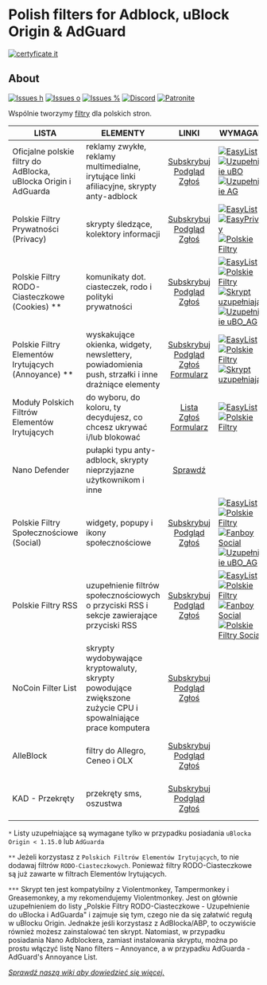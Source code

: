 
# Polish filters for Adblock, uBlock Origin & AdGuard
[![certyficate it](https://www.certyficate.it/wp-content/uploads/2014/05/logo_ciemne-tło-jasne-litery.png)](https://www.certyficate.it)

## About

[![Issues h](https://isitmaintained.com/badge/resolution/MajkiIT/polish-ads-filter.svg)](https://github.com/MajkiIT/polish-ads-filter/issues)
[![Issues o](https://img.shields.io/github/issues/MajkiIT/polish-ads-filter.svg?colorB=1caf92)](https://github.com/MajkiIT/polish-ads-filter/issues)
[![Issues %](https://isitmaintained.com/badge/open/MajkiIT/polish-ads-filter.svg)](https://github.com/MajkiIT/polish-ads-filter/issues)
[![Discord](https://img.shields.io/discord/383371243925274626.svg?colorB=7289da&label=Discord%20chat)](https://discord.me/polskiefiltry)
[![Patronite](https://img.shields.io/website-donate-down-green-red/https/patronite.pl/polskiefiltry.svg?label=Patronite&colorB=1caf92)](https://patronite.pl/polskiefiltry)

Wspólnie tworzymy [filtry](https://www.certyficate.it/adblock/) dla polskich stron.

**LISTA** | **ELEMENTY** | **LINKI** | **WYMAGANE** | **ZGODNOŚĆ** |
--- | --- | :---: | --- | :---:
Oficjalne polskie filtry do AdBlocka, uBlocka Origin i AdGuarda | reklamy zwykłe, reklamy multimedialne, irytujące linki afiliacyjne, skrypty anty-adblock | [Subskrybuj][Polskie Filtry Subscribe] </br> [Podgląd](https://raw.githubusercontent.com/MajkiIT/polish-ads-filter/master/polish-adblock-filters/adblock.txt) </br>[Zgłoś](https://github.com/MajkiIT/polish-ads-filter/issues) | [![EasyList][EasyList]](https://easylist.to/easylist/easylist.txt) [![Uzupełnienie uBO][Uzupełnienie uBO]](https://raw.githubusercontent.com/MajkiIT/polish-ads-filter/master/polish-adblock-filters/adblock_ublock.txt) [![Uzupełnienie AG][Uzupełnienie AG]](https://raw.githubusercontent.com/MajkiIT/polish-ads-filter/master/polish-adblock-filters/adblock_adguard.txt) | ![uBO][uBO] ![AG][AG] ![ADB][ADB] ![ABP][ABP] ![NANO][NANO]
Polskie Filtry Prywatności (Privacy) | skrypty śledzące, kolektory informacji | [Subskrybuj][Polskie Filtry Prywatności Subscribe] </br> [Podgląd](https://raw.githubusercontent.com/olegwukr/polish-privacy-filters/master/adblock.txt) </br> [Zgłoś](https://github.com/olegwukr/polish-privacy-filters/issues) | [![EasyList][EasyList]](https://easylist.to/easylist/easylist.txt) [![EasyPrivacy][EasyPrivacy]](https://easylist.to/easylist/easyprivacy.txt) [![Polskie Filtry][Polskie Filtry]](https://raw.githubusercontent.com/MajkiIT/polish-ads-filter/master/polish-adblock-filters/adblock.txt) | ![uBO][uBO] ![AG][AG] ![ADB][ADB] ![ABP][ABP] ![NANO][NANO]
Polskie Filtry RODO-Ciasteczkowe (Cookies) ** | komunikaty dot. ciasteczek, rodo i polityki prywatności | [Subskrybuj][Polskie Filtry RODO-Ciasteczkowe Subscribe] </br> [Podgląd](https://raw.githubusercontent.com/MajkiIT/polish-ads-filter/master/cookies_filters/adblock_cookies.txt) </br> [Zgłoś](https://github.com/MajkiIT/polish-ads-filter/issues) | [![EasyList][EasyList]](https://easylist.to/easylist/easylist.txt) [![Polskie Filtry][Polskie Filtry]](https://raw.githubusercontent.com/MajkiIT/polish-ads-filter/master/polish-adblock-filters/adblock.txt)[![Skrypt uzupełniający][Skrypt uzupełniający]](https://greasyfork.org/pl/scripts/369153-supplement-for-filterlist-polish-gdpr-cookies-filters-supplement-for-ublock-adguard) [![Uzupełnienie uBO_AG][Uzupełnienie uBO_AG]](https://raw.githubusercontent.com/MajkiIT/polish-ads-filter/master/cookies_filters/cookies_uB_AG.txt) | ![uBO][uBO] ![AG][AG] ![ADB][ADB] ![ABP][ABP] ![NANO][NANO]
Polskie Filtry Elementów Irytujących (Annoyance) ** | wyskakujące okienka, widgety, newslettery, powiadomienia push, strzałki i inne drażniące elementy | [Subskrybuj][Polskie Filtry EI Subscribe] </br> [Podgląd](https://raw.githubusercontent.com/PolishFiltersTeam/PolishAnnoyanceFilters/master/PPB.txt) </br> [Zgłoś](https://github.com/PolishFiltersTeam/PolishAnnoyanceFilters/issues) [Formularz](https://polishannoyancefilters.netlify.com/issues) | [![EasyList][EasyList]](https://easylist.to/easylist/easylist.txt) [![Polskie Filtry][Polskie filtry]](https://raw.githubusercontent.com/MajkiIT/polish-ads-filter/master/polish-adblock-filters/adblock.txt) [![Skrypt uzupełniający][Skrypt uzupełniający]](https://greasyfork.org/pl/scripts/369153-supplement-for-filterlist-polish-gdpr-cookies-filters-supplement-for-ublock-adguard)| ![uBO][uBO] ![AG][AG] ![ADB][ADB] ![ABP][ABP] ![NANO][NANO]
Moduły Polskich Filtrów Elementów Irytujących | do wyboru, do koloru, ty decydujesz, co chcesz ukrywać i/lub blokować | [Lista](https://polishannoyancefilters.netlify.com/modules) </br> [Zgłoś](https://github.com/PolishFiltersTeam/PolishAnnoyanceFilters/issues) </br>[Formularz](https://polishannoyancefilters.netlify.com/issues) | [![EasyList][EasyList]](https://easylist.to/easylist/easylist.txt) [![Polskie Filtry][Polskie filtry]](https://raw.githubusercontent.com/MajkiIT/polish-ads-filter/master/polish-adblock-filters/adblock.txt) | ![uBO][uBO] ![AG][AG] ![ADB][ADB] ![ABP][ABP] ![NANO][NANO]
Nano Defender | pułapki typu anty-adblock, skrypty nieprzyjazne użytkownikom i inne | [Sprawdź](https://github.com/MajkiIT/polish-ads-filter/wiki/Jak-zainstalowa%C4%87-Nano-Defender-na-Firefoksie,-Waterfoksie-albo-(Chr)Operze%3F) | | ![uBO][uBO] ![NANO][NANO]
Polskie Filtry Społecznościowe (Social) | widgety, popupy i ikony społecznościowe | [Subskrybuj][Polskie Filtry Społecznościowe Subscribe] </br> [Podgląd](https://raw.githubusercontent.com/MajkiIT/polish-ads-filter/master/adblock_social_filters/adblock_social_list.txt) </br>[Zgłoś](https://github.com/MajkiIT/polish-ads-filter/issues) | [![EasyList][EasyList]](https://easylist.to/easylist/easylist.txt) [![Polskie Filtry][Polskie Filtry]](https://raw.githubusercontent.com/MajkiIT/polish-ads-filter/master/polish-adblock-filters/adblock.txt) [![Fanboy Social][Fanboy Social]](https://easylist-downloads.adblockplus.org/fanboy-social.txt) [![Uzupełnienie uBO_AG][Uzupełnienie uBO_AG]](https://raw.githubusercontent.com/MajkiIT/polish-ads-filter/master/adblock_social_filters/social_filters_uB_AG.txt) | ![uBO][uBO] ![AG][AG] ![ADB][ADB] ![ABP][ABP] ![NANO][NANO]
Polskie Filtry RSS | uzupełnienie filtrów społecznościowych o przyciski RSS i sekcje zawierające przyciski RSS | [Subskrybuj][Polskie Filtry RSS Subscribe] </br> [Podgląd](https://raw.githubusercontent.com/PolishFiltersTeam/PolishRSSFilters/master/polish_rss_filters.txt)  </br> [Zgłoś](https://github.com/PolishFiltersTeam/PolishRSSFilters/issues) | [![EasyList][EasyList]](https://easylist.to/easylist/easylist.txt) [![Polskie Filtry][Polskie Filtry]](https://raw.githubusercontent.com/MajkiIT/polish-ads-filter/master/polish-adblock-filters/adblock.txt) [![Fanboy Social][Fanboy Social]](https://easylist-downloads.adblockplus.org/fanboy-social.txt) [![Polskie Filtry Social][Polskie Filtry Social]](https://raw.githubusercontent.com/MajkiIT/polish-ads-filter/master/adblock_social_filters/adblock_social_list.txt) | ![uBO][uBO] ![AG][AG] ![ADB][ADB] ![ABP][ABP] ![NANO][NANO]
NoCoin Filter List | skrypty wydobywające kryptowaluty, skrypty powodujące zwiększone zużycie CPU i spowalniające prace komputera | [Subskrybuj][NoCoin Filter List Subscribe] </br>[Podgląd](https://raw.githubusercontent.com/hoshsadiq/adblock-nocoin-list/master/nocoin.txt) </br> [Zgłoś](https://github.com/hoshsadiq/adblock-nocoin-list/issues) | | ![uBO][uBO] ![AG][AG] ![ADB][ADB] ![ABP][ABP] ![NANO][NANO]
AlleBlock | filtry do Allegro, Ceneo i OLX | [Subskrybuj][AlleBlock Subscribe] </br> [Podgląd](https://alleblock.pl/alleblock/alleblock.txt) </br> [Zgłoś](https://github.com/maciejtarmas/AlleBlock/issues) | | ![uBO][uBO] ![AG][AG] ![ADB][ADB] ![ABP][ABP] ![NANO][NANO]
KAD - Przekręty | przekręty sms, oszustwa | [Subskrybuj][KAD - Przekręty Subscribe] </br>[Podgląd](https://raw.githubusercontent.com/azet12/KAD/master/KAD.txt) </br> [Zgłoś](https://github.com/azet12/KADhosts/issues) | | ![uBO][uBO] ![AG][AG] ![ADB][ADB] ![ABP][ABP] ![NANO][NANO]

`*`  Listy uzupełniające są wymagane tylko w przypadku posiadania `uBlocka Origin < 1.15.0` lub `AdGuarda`

`**` Jeżeli korzystasz z `Polskich Filtrów Elementów Irytujących`, to nie dodawaj filtrów `RODO-Ciasteczkowych`. Ponieważ filtry RODO-Ciasteczkowe są już zawarte w filtrach Elementów Irytujących.

`***` Skrypt ten jest kompatybilny z Violentmonkey, Tampermonkey i Greasemonkey, a my rekomendujemy Violentmonkey. Jest on głównie uzupełnieniem do listy „Polskie Filtry RODO-Ciasteczkowe - Uzupełnienie do uBlocka i AdGuarda" i zajmuje się tym, czego nie da się załatwić regułą w uBlocku Origin. Jednakże jeśli korzystasz z AdBlocka/ABP, to oczywiście również możesz zainstalować ten skrypt. Natomiast, w przypadku posiadania Nano Adblockera, zamiast instalowania skryptu, można po prostu włączyć listę Nano filters – Annoyance​​​​​​​​​, a w przypadku AdGuarda - AdGuard's Annoyance List.

[*Sprawdź naszą wiki aby dowiedzieć się więcej.*](https://github.com/MajkiIT/polish-ads-filter/wiki)

[Polskie Filtry Subscribe]: https://subscribe.adblockplus.org/?location=https://raw.githubusercontent.com/MajkiIT/polish-ads-filter/master/polish-adblock-filters/adblock.txt&title=Official%20Polish%20filters%20for%20AdBlock,%20uBlock%20Origin%20and%20AdGuard
[Polskie Filtry Prywatności Subscribe]: https://subscribe.adblockplus.org/?location=https://raw.githubusercontent.com/olegwukr/polish-privacy-filters/master/adblock.txt&title=Polskie%20Filtry%20Prywatności
[Polskie Filtry RODO-Ciasteczkowe Subscribe]: https://subscribe.adblockplus.org/?location=https://raw.githubusercontent.com/MajkiIT/polish-ads-filter/master/cookies_filters/adblock_cookies.txt&title=Polskie%20Filtry%20RODO-Ciasteczkowe
[Polskie Filtry EI Subscribe]: https://subscribe.adblockplus.org/?location=https://raw.githubusercontent.com/PolishFiltersTeam/PolishAnnoyanceFilters/master/PPB.txt&title=Polskie%20Filtry%20Elementów%20Irytujących
[Polskie Filtry Społecznościowe Subscribe]: https://subscribe.adblockplus.org/?location=https://raw.githubusercontent.com/MajkiIT/polish-ads-filter/master/adblock_social_filters/adblock_social_list.txt&title=Polskie%20Filtry%20Społecznościowe
[Polskie Filtry RSS Subscribe]: https://subscribe.adblockplus.org/?location=https://raw.githubusercontent.com/PolishFiltersTeam/PolishRSSFilters/master/polish_rss_filters.txt&title=Polskie%20Filtry%20RSS
[NoCoin Filter List Subscribe]: https://subscribe.adblockplus.org/?location=https://raw.githubusercontent.com/hoshsadiq/adblock-nocoin-list/master/nocoin.txt&title=NoCoin%20Filter%20List
[AlleBlock Subscribe]: https://subscribe.adblockplus.org/?location=https://alleblock.pl/alleblock/alleblock.txt&title=AlleBlock
[KAD - Przekręty Subscribe]: https://subscribe.adblockplus.org/?location=https://raw.githubusercontent.com/azet12/KAD/master/KAD.txt&title=KAD%20-%20Przekręty

[EasyList]: https://img.shields.io/badge/color--brightgreen.svg?label=EasyList
[EasyPrivacy]: https://img.shields.io/badge/color--green.svg?label=EasyPrivacy
[Polskie filtry]: https://img.shields.io/badge/color--red.svg?label=Polskie%20Filtry
[Uzupełnienie uBO]: https://img.shields.io/badge/color--yellowgreen.svg?label=Uzupełnienie%20do%20uB%20*
[Uzupełnienie AG]: https://img.shields.io/badge/color--yellowgreen.svg?label=Uzupełnienie%20do%20AG%20*
[Uzupełnienie uBO_AG]: https://img.shields.io/badge/color--yellowgreen.svg?label=Uzupełnienie%20do%20uB%20i%20AG%20*
[Skrypt uzupełniający]: https://img.shields.io/badge/color--blue.svg?label=Skrypt%20uzupełniający%20***
[Polskie Filtry Cookies]: https://img.shields.io/badge/color--orange.svg?label=Polskie%20Filtry%20Cookies
[Fanboy Social]: https://img.shields.io/badge/color--blue.svg?label=Fanboy%20Social
[Polskie Filtry Social]: https://img.shields.io/badge/color--0066FF.svg?label=Polskie%20Filtry%20Social
[Polskie Filtry Elementów Irytujących]: https://img.shields.io/badge/color--yellow.svg?label=Polskie%20Filtry%20Annoyance

[uBO]: https://www.certyficate.it/adblock/ublock.png
[AG]: https://www.certyficate.it/adblock/adguard_new.png
[ADB]: https://www.certyficate.it/adblock/adblock.png
[ABP]: https://www.certyficate.it/adblock/adblock_plus.png
[NANO]: https://www.certyficate.it/adblock/nano.png
